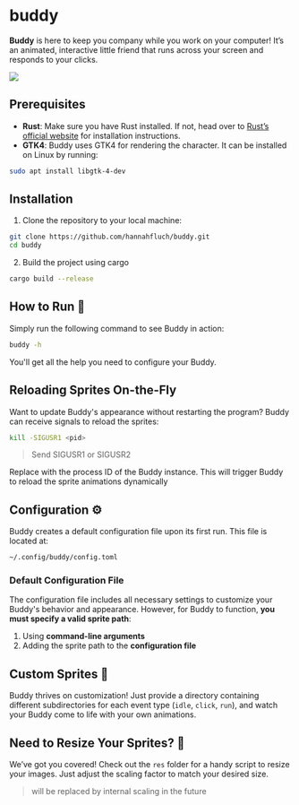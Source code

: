 # buddy

**Buddy** is here to keep you company while you work on your computer! It’s an animated, interactive little friend that runs across your screen and responds to your clicks.

![](res/example.gif)

## Prerequisites 
- **Rust**: Make sure you have Rust installed. If not, head over to [Rust’s official website](https://www.rust-lang.org/tools/install) for installation instructions.
- **GTK4**: Buddy uses GTK4 for rendering the character. It can be installed on Linux by running:

```bash
sudo apt install libgtk-4-dev
```

## Installation 
1. Clone the repository to your local machine:

  ```bash
  git clone https://github.com/hannahfluch/buddy.git
  cd buddy
  ```

2. Build the project using cargo
  ```bash
  cargo build --release
  ```

## How to Run 🏃
Simply run the following command to see Buddy in action:

```bash
buddy -h
```
You'll get all the help you need to configure your Buddy.

## Reloading Sprites On-the-Fly
Want to update Buddy's appearance without restarting the program? Buddy can receive signals to reload the sprites:

```bash
kill -SIGUSR1 <pid>
```
> Send SIGUSR1 or SIGUSR2

Replace <pid> with the process ID of the Buddy instance. This will trigger Buddy to reload the sprite animations dynamically

## Configuration ⚙️
Buddy creates a default configuration file upon its first run. This file is located at:

```bash
~/.config/buddy/config.toml
```

### Default Configuration File
The configuration file includes all necessary settings to customize your Buddy's behavior and appearance. However, for Buddy to function, **you must specify a valid sprite path**:
1. Using **command-line arguments**
2. Adding the sprite path to the **configuration file**

## Custom Sprites 🎨

Buddy thrives on customization! Just provide a directory containing different subdirectories for each event type (`idle`, `click`, `run`), and watch your Buddy come to life with your own animations.

## Need to Resize Your Sprites? 🔧

We’ve got you covered! Check out the `res` folder for a handy script to resize your images. Just adjust the scaling factor to match your desired size.
> will be replaced by internal scaling in the future
